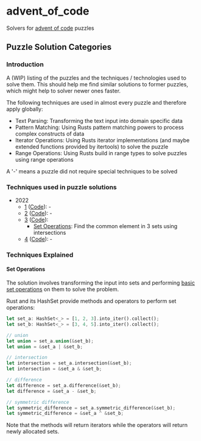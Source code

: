 # advent_of_code
Solvers for [advent of code](https://adventofcode.com/) puzzles

## Puzzle Solution Categories
### Introduction
A (WIP) listing of the puzzles and the techniques / technologies used to solve them. This should help me find similar
solutions to former puzzles, which might help to solver newer ones faster.

The following techniques are used in almost every puzzle and therefore apply globally:
- Text Parsing: Transforming the text input into domain specific data
- Pattern Matching: Using Rusts pattern matching powers to process complex constructs of data
- Iterator Operations: Using Rusts iterator implementations (and maybe extended functions provided by itertools) to solve the puzzle
- Range Operations: Using Rusts build in range types to solve puzzles using range operations

A '-' means a puzzle did not require special techniques to be solved

### Techniques used in puzzle solutions
- 2022
  - [1](https://adventofcode.com/2022/day/1) ([Code](./src/y2022/d1.rs)): -
  - [2](https://adventofcode.com/2022/day/2) ([Code](./src/y2022/d2.rs)): -
  - [3](https://adventofcode.com/2022/day/3) ([Code](./src/y2022/d3.rs)): 
    - [Set Operations](#set-operations): Find the common element in 3 sets using intersections
  - [4](https://adventofcode.com/2022/day/4) ([Code](./src/y2022/d4.rs)): -

### Techniques Explained
#### Set Operations
The solution involves transforming the input into sets and performing
[basic set operations](https://en.wikipedia.org/wiki/Set_(mathematics)#Basic_operations) on them to solve the problem.

Rust and its HashSet provide methods and operators to perform set operations:

```rust
let set_a: HashSet<_> = [1, 2, 3].into_iter().collect();
let set_b: HashSet<_> = [3, 4, 5].into_iter().collect();

// union
let union = set_a.union(&set_b);
let union = &set_a | &set_b;

// intersection
let intersection = set_a.intersection(&set_b);
let intersection = &set_a & &set_b;

// difference
let difference = set_a.difference(&set_b);
let difference = &set_a - &set_b;

// symmetric difference
let symmetric_difference = set_a.symmetric_difference(&set_b);
let symmetric_difference = &set_a ^ &set_b;
```

Note that the methods will return iterators while the operators will return newly allocated sets.